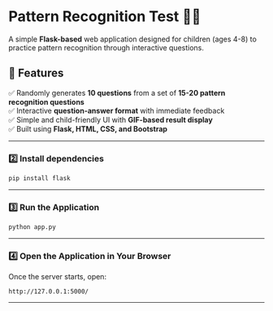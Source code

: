 # Pattern Recognition Test 🧩🎨  

A simple **Flask-based** web application designed for children (ages 4-8) to practice pattern recognition through interactive questions.  

## 📌 Features  
✅ Randomly generates **10 questions** from a set of **15-20 pattern recognition questions**  
✅ Interactive **question-answer format** with immediate feedback  
✅ Simple and child-friendly UI with **GIF-based result display**  
✅ Built using **Flask, HTML, CSS, and Bootstrap**  

---



### **2️⃣ Install dependencies**  
```bash
pip install flask
```


---

### **3️⃣ Run the Application**  
```bash
python app.py
```


---

### **4️⃣ Open the Application in Your Browser**  
Once the server starts, open:  
```
http://127.0.0.1:5000/
```

---



